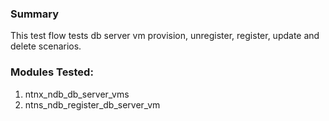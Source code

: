 ### Summary
This test flow tests db server vm provision, unregister, register, update and delete scenarios.

### Modules Tested:
1. ntnx_ndb_db_server_vms
2. ntns_ndb_register_db_server_vm
